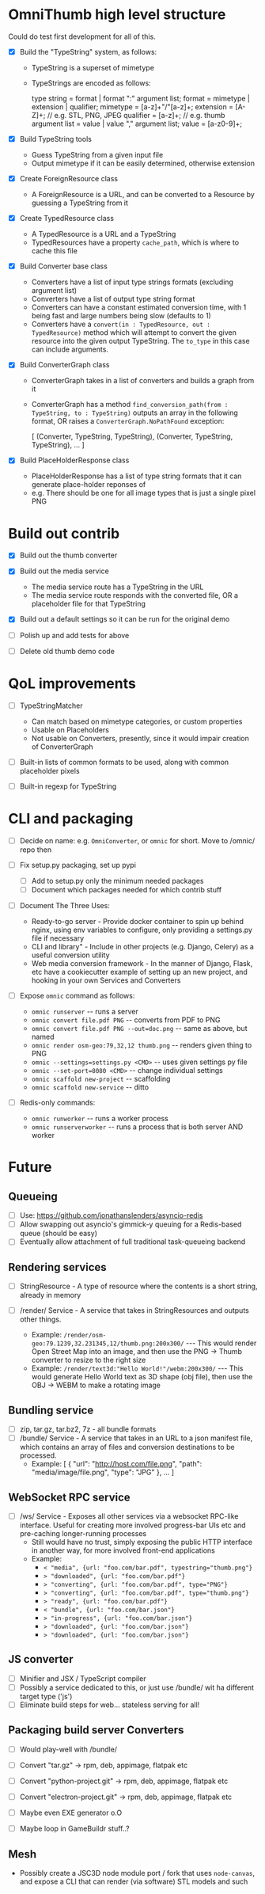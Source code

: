 # OmniThumb high level structure

Could do test first development for all of this.

- [X] Build the "TypeString" system, as follows:
    - TypeString is a superset of mimetype
    - TypeStrings are encoded as follows:

        type string   = format | format ":" argument list;
        format        = mimetype | extension | qualifier;
        mimetype      = [a-z]+"/"[a-z]+;
        extension     = [A-Z]+;                           // e.g. STL, PNG, JPEG
        qualifier     = [a-z]+;                           // e.g. thumb
        argument list = value | value "," argument list;
        value         = [a-z0-9]+;

- [X] Build TypeString tools
    - Guess TypeString from a given input file
    - Output mimetype if it can be easily determined, otherwise extension

- [X] Create ForeignResource class
    - A ForeignResource is a URL, and can be converted to a Resource by
      guessing a TypeString from it

- [X] Create TypedResource class
    - A TypedResource is a URL and a TypeString
    - TypedResources have a property `cache_path`, which is where to cache this
      file

- [X] Build Converter base class
    - Converters have a list of input type strings formats (excluding
      argument list)
    - Converters have a list of output type string format
    - Converters can have a constant estimated conversion time, with 1 being
      fast and large numbers being slow (defaults to 1)
    - Converters have a `convert(in : TypedResource, out : TypedResource)`
      method which will attempt to convert the given resource into the given
      output TypeString. The `to_type` in this case can include arguments.

- [X] Build ConverterGraph class
    - ConverterGraph takes in a list of converters and builds a graph from it
    - ConverterGraph has a method `find_conversion_path(from : TypeString, to :
      TypeString)` outputs an array in the following format, OR raises a
      `ConverterGraph.NoPathFound` exception:

        [
            (Converter, TypeString, TypeString),
            (Converter, TypeString, TypeString),
            ...
        ]

- [X] Build PlaceHolderResponse class
    - PlaceHolderResponse has a list of type string formats that it can
      generate place-holder reponses of
    - e.g. There should be one for all image types that is just a single pixel
      PNG

# Build out contrib
- [X] Build out the thumb converter

- [X] Build out the media service
    - The media service route has a TypeString in the URL
    - The media service route responds with the converted file, OR a
      placeholder file for that TypeString

- [X] Build out a default settings so it can be run for the original demo

- [ ] Polish up and add tests for above

- [ ] Delete old thumb demo code

# QoL improvements

- [ ] TypeStringMatcher
    - Can match based on mimetype categories, or custom properties
    - Usable on Placeholders
    - Not usable on Converters, presently, since it would impair creation of
      ConverterGraph

- [ ] Built-in lists of common formats to be used, along with common
  placeholder pixels

- [ ] Built-in regexp for TypeString

# CLI and packaging
- [ ] Decide on name: e.g. `OmniConverter`, or `omnic` for short. Move to
  /omnic/ repo then

- [ ] Fix setup.py packaging, set up pypi
    - [ ] Add to setup.py only the minimum needed packages
    - [ ] Document which packages needed for which contrib stuff

- [ ] Document The Three Uses:
    - Ready-to-go server - Provide docker container to spin up behind nginx,
      using env variables to configure, only providing a settings.py file if
      necessary
    - CLI and library" - Include in other projects (e.g. Django,
      Celery) as a useful conversion utility
    - Web media conversion framework - In the manner of Django, Flask, etc have
      a cookiecutter example of setting up an new project, and hooking in your
      own Services and Converters

- [ ] Expose `omnic` command as follows:
    - `omnic runserver` -- runs a server
    - `omnic convert file.pdf PNG` -- converts from PDF to PNG
    - `omnic convert file.pdf PNG --out=doc.png` -- same as above, but named
    - `omnic render osm-geo:79,32,12 thumb.png` -- renders given thing to PNG
    - `omnic --settings=settings.py <CMD>` -- uses given settings py file
    - `omnic --set-port=8080 <CMD>` -- change individual settings
    - `omnic scaffold new-project` -- scaffolding
    - `omnic scaffold new-service` -- ditto

- [ ] Redis-only commands:
    - `omnic runworker` -- runs a worker process
    - `omnic runserverworker` -- runs a process that is both server AND worker

# Future

## Queueing
- [ ] Use: https://github.com/jonathanslenders/asyncio-redis
- [ ] Allow swapping out asyncio's gimmick-y queuing for a Redis-based queue
  (should be easy)
- [ ] Eventually allow attachment of full traditional task-queueing backend

## Rendering services
- [ ] StringResource - A type of resource where the contents is a short string,
  already in memory

- [ ] /render/ Service - A service that takes in StringResources and outputs
  other things.
    - Example: `/render/osm-geo:79.1239,32.231345,12/thumb.png:200x300/` --- This
      would render Open Street Map into an image, and then use the PNG -> Thumb
      converter to resize to the right size
    - Example: `/render/text3d:"Hello World!"/webm:200x300/` --- This would
      generate Hello World text as 3D shape (obj file), then use the OBJ ->
      WEBM to make a rotating image


## Bundling service
- [ ] zip, tar.gz, tar.bz2, 7z - all bundle formats
- [ ] /bundle/ Service - A service that takes in an URL to a json manifest
  file, which contains an array of files and conversion destinations to be
  processed.
    - Example: [
        {
            "url": "http://host.com/file.png",
            "path": "media/image/file.png",
            "type": "JPG"
        },
        ...
    ]

## WebSocket RPC service
- [ ] /ws/ Service - Exposes all other services via a websocket RPC-like
  interface. Useful for creating more involved progress-bar UIs etc and
  pre-caching longer-running processes
    - Still would have no trust, simply exposing the public HTTP interface in
      another way, for more involved front-end applications
    - Example:
        - `< "media", {url: "foo.com/bar.pdf", typestring="thumb.png"}`
        - `> "downloaded", {url: "foo.com/bar.pdf"}`
        - `> "converting", {url: "foo.com/bar.pdf", type="PNG"}`
        - `> "converting", {url: "foo.com/bar.pdf", type="thumb.png"}`
        - `> "ready", {url: "foo.com/bar.pdf"}`
        - `< "bundle", {url: "foo.com/bar.json"}`
        - `> "in-progress", {url: "foo.com/bar.json"}`
        - `> "downloaded", {url: "foo.com/bar.json"}`
        - `> "downloaded", {url: "foo.com/bar.json"}`

## JS converter
- [ ] Minifier and JSX / TypeScript compiler
- [ ] Possibly a service dedicated to this, or just use /bundle/ wit ha
  different target type ('js')
- [ ] Eliminate build steps for web... stateless serving for all!

## Packaging build server Converters
- [ ] Would play-well with /bundle/
- [ ] Convert "tar.gz" -> rpm, deb, appimage, flatpak etc
- [ ] Convert "python-project.git" -> rpm, deb, appimage, flatpak etc
- [ ] Convert "electron-project.git" -> rpm, deb, appimage, flatpak etc
- [ ] Maybe even EXE generator o.O
- [ ] Maybe loop in GameBuildr stuff..?


## Mesh

- Possibly create a JSC3D node module port / fork that uses `node-canvas`, and
  expose a CLI that can render (via software) STL models and such

